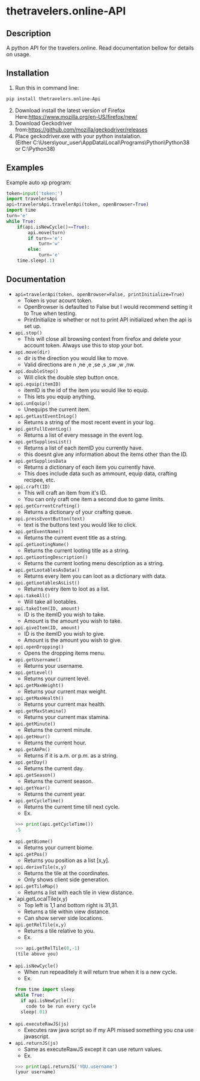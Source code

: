 # thetravelers.online-API
## Description
A python API for the travelers.online.
Read documentation bellow for details on usage.
## Installation
1. Run this in command line:
```bash 
pip install thetravelers.online-Api
```
2. Download install the latest version of Firefox Here:https://www.mozilla.org/en-US/firefox/new/
3. Download Geckodriver from:https://github.com/mozilla/geckodriver/releases
4. Place geckodriver.exe with your python instalation. <br> (Either C:\Users\your_user\AppData\Local\Programs\Python\Python38 or C:\Python38)
## Examples
Example auto xp program:
```python
token=input('token:')
import travelersApi
api=travelersApi.travelerApi(token, openBrowser=True)
import time
turn='e'
while True:
    if(api.isNewCycle()==True):
        api.move(turn)
        if turn=='e':
            turn='w'
        else:
            turn='e'
    time.sleep(.1)
```
## Documentation
- `api=travelerApi(token, openBrowser=False, printInitialize=True)`
  - Token is your acount token.
  - OpenBrowser is defaulted to False but I would recommend setting it to True when testing.
  - PrintInitialize is whether or not to print API initialized when the api is set up.
- `api.stop()`
  - This will close all browsing context from firefox and delete your account token. Always use this to stop your bot.
- `api.move(dir)`
  - dir is the direction you would like to move.
  - Valid directions are n ,ne ,e ,se ,s ,sw ,w ,nw.
- `api.doubleStep()`
  - Will click the double step button once.
- `api.equip(itemID)`
  - itemID is the id of the item you would like to equip.
  - This lets you equip anything.
- `api.unEquip()`
  - Unequips the current item.
- `api.getLastEventInLog()`
  - Returns a string of the most recent event in your log.
- `api.getFullEventLog()`
  - Returns a list of every message in the event log.
- `api.getSuppliesList()`
  - Returns a list of each itemID you currently have.
  - this doesnt give any information about the items other than the ID.
- `api.getSuppliesData`
  - Returns a dictionary of each item you currently have.
  - This does include data such as ammount, equip data, crafting recipee, etc.
-  `api.craft(ID)`
   - This will craft an item from it's ID.
   - You can only craft one item a second due to game limits.
- `api.getCurrentCrafting()`
  - Returns a dictionary of your crafting queue.
- `api.pressEventButton(text)`
  - text is the buttons text you would like to click.
- `api.getEventName()`
  - Returns the current event title as a string.
- `api.getLootingName()`
  - Returns the current looting title as a string.
- `api.getLootingDescription()`
  - Returns the current looting menu description as a string.
- `api.getLootablesAsData()`
  - Returns every item you can loot as a dictionary with data.
- `api.getLootablesAsList()`
  - Returns every item to loot as a list.
- `api.takeAll()`
  - Will take all lootables.
- `api.takeItem(ID, amount)`
  - ID is the itemID you wish to take.
  - Amount is the amount you wish to take.
- `api.giveItem(ID, amount)`
  - ID is the itemID you wish to give.
  - Amount is the amount you wish to give.
- `api.openDropping()`
  - Opens the dropping items menu.
- `api.getUsername()`
  - Returns your username.
- `api.getLevel()`
  - Returns your current level.
- `api.getMaxWeight()`
  - Returns your current max weight.
- `api.getMaxHealth()`
  - Returns your current max health.
- `api.getMaxStamina()`
  - Returns your current max stamina.
- `api.getMinute()`
  - Returns the current minute.
- `api.getHour()`
  - Returns the current hour.
- `api.getAmPm()`
  - Returns if it is a.m. or p.m. as a string.
- `api.getDay()`
  - Returns the current day.
- `api.getSeason()`
  - Returns the current season.
- `api.getYear()`
  - Returns the current year.
- `api.getCycleTime()`
  - Returns the current time till next cycle.
  - Ex. 
  ```python
  >>> print(api.getCycleTime())
  .5
  ```
- `api.getBiome()`
  - Returns your current biome.
- `api.getPos()`
  - Returns you position as a list [x,y].
- `api.deriveTile(x,y)`
  - Returns the tile at the coordinates.
  - Only shows client side generation.
- `api.getTileMap()`
  - Returns a list with each tile in view distance.
- `api.getLocalTile(x,y)
  - Top left is 1,1 and bottom right is 31,31.
  - Returns a tile within view distance.
  - Can show server side locations.
- `api.getRelTile(x,y)`
  - Returns a tile relative to you.
  - Ex.
  ```python
  >>> api.getRelTile(0,-1)
  (tile above you)
  ```
- `api.isNewCycle()`
  - When run repeaditely it will return true when it is a new cycle.
  - Ex.
  ```python
  from time import sleep
  while True:
    if api.isNewCycle():
      code to be run every cycle
    sleep(.01)
  ```
- `api.executeRawJS(js)`
  - Executes raw java script so if my API missed something you cna use javascript.
- `api.returnJS(js)`
  - Same as executeRawJS except it can use return values.
  - Ex. 
  ```python
  >>> print(api.returnJS('YOU.username')
  (your username)
  ```
